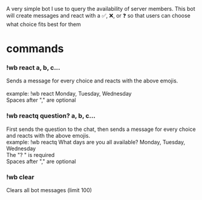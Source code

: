 A very simple bot I use to query the availability of server members. This bot will create messages and react with a ✅, ❌, or ❓ so that users can choose what choice fits best for them

# commands

### !wb react a, b, c...

Sends a message for every choice and reacts with the above emojis. <br /><br />
example: !wb react Monday, Tuesday, Wednesday <br />
Spaces after "," are optional 

### !wb reactq question? a, b, c...

First sends the question to the chat, then sends a message for every choice and reacts with the above emojis. <br />
example: !wb reactq What days are you all available? Monday, Tuesday, Wednesday <br />
The "? " is required <br />
Spaces after "," are optional 

### !wb clear

Clears all bot messages (limit 100)
